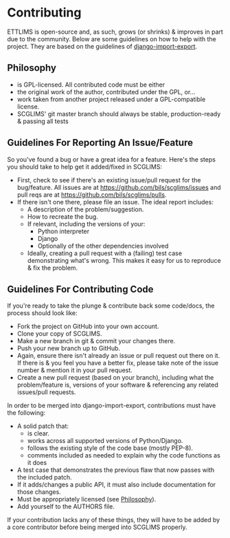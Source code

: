 Contributing
============

ETTLIMS is open-source and, as such, grows (or shrinks) & improves in part due
to the community. Below are some guidelines on how to help with the project.
They are based on the guidelines of
[django-import-export](https://github.com/bmihelac/django-import-export).


Philosophy
----------

*  is GPL-licensed. All contributed code must be either
  * the original work of the author, contributed under the GPL, or...
  * work taken from another project released under a GPL-compatible license.
* SCGLIMS' git master branch should always be stable, production-ready &
  passing all tests


Guidelines For Reporting An Issue/Feature
-----------------------------------------

So you've found a bug or have a great idea for a feature. Here's the steps you
should take to help get it added/fixed in SCGLIMS:

* First, check to see if there's an existing issue/pull request for the
  bug/feature. All issues are at https://github.com/bils/scglims/issues
  and pull reqs are at https://github.com/bils/scglims/pulls.
* If there isn't one there, please file an issue. The ideal report includes:
    * A description of the problem/suggestion.
    * How to recreate the bug.
    * If relevant, including the versions of your:
        * Python interpreter
        * Django
        * Optionally of the other dependencies involved
    * Ideally, creating a pull request with a (failing) test case demonstrating
      what's wrong. This makes it easy for us to reproduce & fix the problem.


Guidelines For Contributing Code
--------------------------------

If you're ready to take the plunge & contribute back some code/docs, the
process should look like:

* Fork the project on GitHub into your own account.
* Clone your copy of SCGLIMS.
* Make a new branch in git & commit your changes there.
* Push your new branch up to GitHub.
* Again, ensure there isn't already an issue or pull request out there on it.
  If there is & you feel you have a better fix, please take note of the issue
  number & mention it in your pull request.
* Create a new pull request (based on your branch), including what the
  problem/feature is, versions of your software & referencing any related
  issues/pull requests.

In order to be merged into django-import-export, contributions must have the following:

* A solid patch that:
    * is clear.
    * works across all supported versions of Python/Django.
    * follows the existing style of the code base (mostly PEP-8).
    * comments included as needed to explain why the code functions as it does
* A test case that demonstrates the previous flaw that now passes
  with the included patch.
* If it adds/changes a public API, it must also include documentation
  for those changes.
* Must be appropriately licensed (see [Philosophy](#philosophy)).
* Add yourself to the AUTHORS file.

If your contribution lacks any of these things, they will have to be added
by a core contributor before being merged into SCGLIMS properly.
